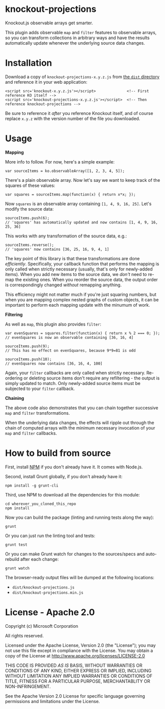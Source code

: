knockout-projections
============

Knockout.js observable arrays get smarter.

This plugin adds observable `map` and `filter` features to observable arrays, so you can transform collections in arbitrary ways and have the results automatically update whenever the underlying source data changes.

Installation
============

Download a copy of `knockout-projections-x.y.z.js` from [the `dist` directory](https://github.com/SteveSanderson/knockout-projections/tree/master/dist) and reference it in your web application:

    <script src='knockout-x.y.z.js'></script>              <!-- First reference KO itself -->
    <script src='knockout-projections-x.y.z.js'></script>  <!-- Then reference knockout-projections -->

Be sure to reference it *after* you reference Knockout itself, and of course replace `x.y.z` with the version number of the file you downloaded.

Usage
=====

**Mapping**

More info to follow. For now, here's a simple example:

    var sourceItems = ko.observableArray([1, 2, 3, 4, 5]);

There's a plain observable array. Now let's say we want to keep track of the squares of these values:

    var squares = sourceItems.map(function(x) { return x*x; });
   
Now `squares` is an observable array containing `[1, 4, 9, 16, 25]`. Let's modify the source data:

    sourceItems.push(6);
    // 'squares' has automatically updated and now contains [1, 4, 9, 16, 25, 36]
    
This works with any transformation of the source data, e.g.:

    sourceItems.reverse();
    // 'squares' now contains [36, 25, 16, 9, 4, 1]
    
The key point of this library is that these transformations are done *efficiently*. Specifically, your callback
function that performs the mapping is only called when strictly necessary (usually, that's only for newly-added
items). When you add new items to the source data, we *don't* need to re-map the existing ones. When you reorder
the source data, the output order is correspondingly changed *without* remapping anything.

This efficiency might not matter much if you're just squaring numbers, but when you are mapping complex nested
graphs of custom objects, it can be important to perform each mapping update with the minumum of work.

**Filtering**

As well as `map`, this plugin also provides `filter`:

    var evenSquares = squares.filter(function(x) { return x % 2 === 0; });
    // evenSquares is now an observable containing [36, 16, 4]

    sourceItems.push(9);
    // This has no effect on evenSquares, because 9*9=81 is odd

    sourceItems.push(10);
    // evenSquares now contains [36, 16, 4, 100]

Again, your `filter` callbacks are only called when strictly necessary. Re-ordering or deleting source items don't
require any refiltering - the output is simply updated to match. Only newly-added source items must be subjected
to your `filter` callback.

**Chaining**

The above code also demonstrates that you can chain together successive `map` and `filter` transformations.

When the underlying data changes, the effects will ripple out through the chain of computed arrays with the
minimum necessary invocation of your `map` and `filter` callbacks.

How to build from source
========================

First, install [NPM](https://npmjs.org/) if you don't already have it. It comes with Node.js.

Second, install Grunt globally, if you don't already have it:

    npm install -g grunt-cli

Third, use NPM to download all the dependencies for this module:

    cd wherever_you_cloned_this_repo
    npm install

Now you can build the package (linting and running tests along the way):

    grunt
    
Or you can just run the linting tool and tests:

    grunt test
    
Or you can make Grunt watch for changes to the sources/specs and auto-rebuild after each change:
    
    grunt watch
    
The browser-ready output files will be dumped at the following locations:

 * `dist/knockout-projections.js`
 * `dist/knockout-projections.min.js`

License - Apache 2.0
====================

Copyright (c) Microsoft Corporation

All rights reserved.

Licensed under the Apache License, Version 2.0 (the "License"); you may not use this file except in compliance with the License. You may obtain a copy of the License at http://www.apache.org/licenses/LICENSE-2.0 

THIS CODE IS PROVIDED *AS IS* BASIS, WITHOUT WARRANTIES OR CONDITIONS OF ANY KIND, EITHER EXPRESS OR IMPLIED, INCLUDING WITHOUT LIMITATION ANY IMPLIED WARRANTIES OR CONDITIONS OF TITLE, FITNESS FOR A PARTICULAR PURPOSE, MERCHANTABLITY OR NON-INFRINGEMENT.

See the Apache Version 2.0 License for specific language governing permissions and limitations under the License.
